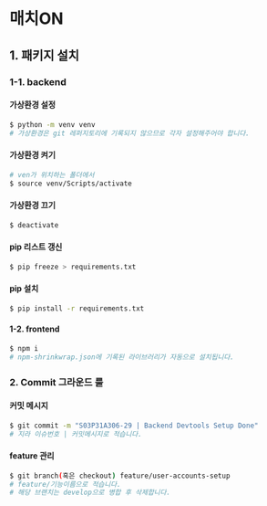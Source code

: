 # 매치ON

## 1. 패키지 설치
### 1-1. backend
#### 가상환경 설정
```bash
$ python -m venv venv
# 가상환경은 git 레퍼지토리에 기록되지 않으므로 각자 설정해주어야 합니다.
```
#### 가상환경 켜기
```bash
# ven가 위치하는 폴더에서
$ source venv/Scripts/activate
```
#### 가상환경 끄기
```bash
$ deactivate
```

#### pip 리스트 갱신
```bash
$ pip freeze > requirements.txt
```
#### pip 설치
```bash
$ pip install -r requirements.txt
```
#### 1-2. frontend
```bash
$ npm i
# npm-shrinkwrap.json에 기록된 라이브러리가 자동으로 설치됩니다.
```

### 2. Commit 그라운드 룰
#### 커밋 메시지
```bash
$ git commit -m "S03P31A306-29 | Backend Devtools Setup Done"
# 지라 이슈번호 | 커밋메시지로 적습니다.
```

#### feature 관리
```bash
$ git branch(혹은 checkout) feature/user-accounts-setup
# feature/기능이름으로 적습니다.
# 해당 브랜치는 develop으로 병합 후 삭제합니다.
```